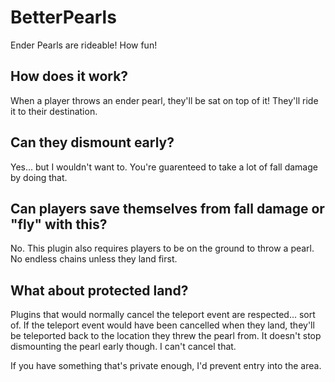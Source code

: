 # BetterPearls
Ender Pearls are rideable! How fun!

## How does it work?
When a player throws an ender pearl, they'll be sat on top of it! They'll ride it to their destination.

## Can they dismount early?
Yes... but I wouldn't want to. You're guarenteed to take a lot of fall damage by doing that.

## Can players save themselves from fall damage or "fly" with this?
No. This plugin also requires players to be on the ground to throw a pearl. No endless chains unless they land first.

## What about protected land?
Plugins that would normally cancel the teleport event are respected... sort of. If the teleport event would have been cancelled when they land, they'll be teleported back to the location they threw the pearl from. It doesn't stop dismounting the pearl early though. I can't cancel that.

If you have something that's private enough, I'd prevent entry into the area.
